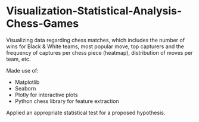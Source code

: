 # Visualization-Statistical-Analysis-Chess-Games

Visualizing data regarding chess matches, which includes the number of wins for Black & White teams, most popular move, top capturers and the frequency of captures per chess piece (heatmap), distribution of moves per team, etc.

Made use of: 
- Matplotlib 
- Seaborn
- Plotly for interactive plots 
- Python chess library for feature extraction

Applied an appropriate statistical test for a proposed hypothesis.
